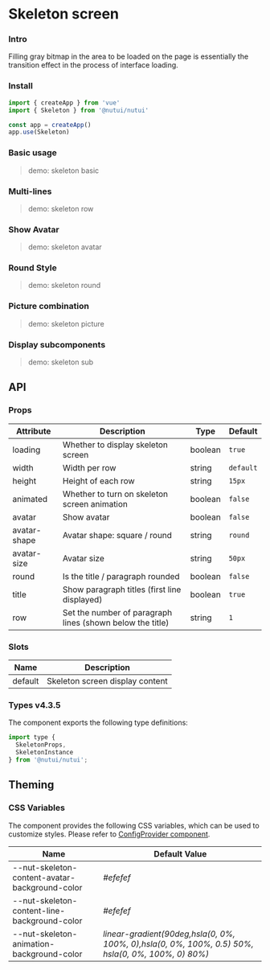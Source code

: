 # Skeleton screen

### Intro

Filling gray bitmap in the area to be loaded on the page is essentially the transition effect in the process of interface loading.

### Install

```js
import { createApp } from 'vue'
import { Skeleton } from '@nutui/nutui'

const app = createApp()
app.use(Skeleton)
```

### Basic usage

> demo: skeleton basic

### Multi-lines

> demo: skeleton row

### Show Avatar

> demo: skeleton avatar

### Round Style

> demo: skeleton round

### Picture combination

> demo: skeleton picture

### Display subcomponents

> demo: skeleton sub

## API

### Props

| Attribute | Description | Type | Default |
| --- | --- | --- | --- |
| loading | Whether to display skeleton screen | boolean | `true` |
| width | Width per row | string | `default` |
| height | Height of each row | string | `15px` |
| animated | Whether to turn on skeleton screen animation | boolean | `false` |
| avatar | Show avatar | boolean | `false` |
| avatar-shape | Avatar shape: square / round | string | `round` |
| avatar-size | Avatar size | string | `50px` |
| round | Is the title / paragraph rounded | boolean | `false` |
| title | Show paragraph titles (first line displayed) | boolean | `true` |
| row | Set the number of paragraph lines (shown below the title) | string | `1` |

### Slots

| Name | Description |
| --- | --- |
| default | Skeleton screen display content |

### Types v4.3.5

The component exports the following type definitions:

```js
import type {
  SkeletonProps,
  SkeletonInstance
} from '@nutui/nutui';
```

## Theming

### CSS Variables

The component provides the following CSS variables, which can be used to customize styles. Please refer to [ConfigProvider component](#/en-US/component/configprovider).

| Name | Default Value |
| --- | --- |
| --nut-skeleton-content-avatar-background-color | _#efefef_ |
| --nut-skeleton-content-line-background-color | _#efefef_ |
| --nut-skeleton-animation-background-color | _linear-gradient(90deg,hsla(0, 0%, 100%, 0),hsla(0, 0%, 100%, 0.5) 50%, hsla(0, 0%, 100%, 0) 80%)_ |
